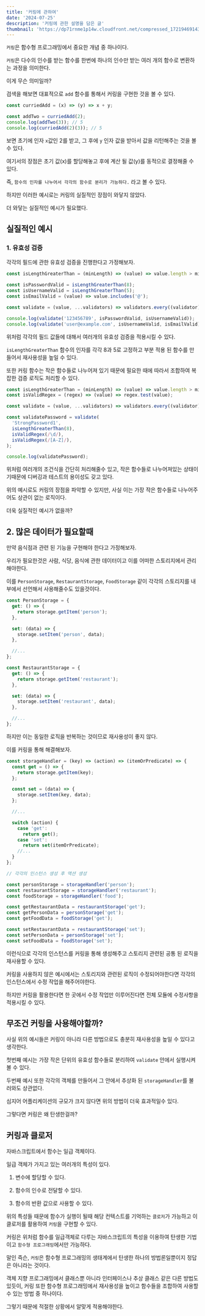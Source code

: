 ```yaml
---
title: '커링에 관하여'
date: '2024-07-25'
description: '커링에 관한 설명을 담은 글'
thumbnail: 'https://dp71rnme1p14w.cloudfront.net/compressed_1721946914335--.png'
---
```


`커링`은 함수형 프로그래밍에서 중요한 개념 중 하나이다.

`커링`은 다수의 인수를 받는 함수를 한번에 하나의 인수만 받는 여러 개의 함수로 변환하는 과정을 의미한다.

이게 무슨 의미일까?

검색을 해보면 대표적으로 `add` 함수를 통해서 커링을 구현한 것을 볼 수 있다.

```ts
const curriedAdd = (x) => (y) => x + y;

const addTwo = curriedAdd(2);
console.log(addTwo(3)); // 5
console.log(curriedAdd(2)(3)); // 5
```

보면 초기에 인자 `x`값인 2를 받고, 그 후에 `y` 인자 값을 받아서 값을 리턴해주는 것을 볼수 있다.

여기서의 장점은 초기 값(x)를 할당해놓고 후에 계산 될 값(y)를 동적으로 결정해줄 수 있다.

즉, `함수의 인자를 나누어서 각각의 함수로 분리가 가능하다.` 라고 볼 수 있다.

하지만 이러한 예시로는 커링의 실질적인 장점이 와닿지 않았다.

더 와닿는 실질적인 예시가 필요했다.

## 실질적인 예시

### 1. 유효성 검증

각각의 필드에 관한 유효성 검증을 진행한다고 가정해보자.

```js
const isLengthGreaterThan = (minLength) => (value) => value.length > minLength;

const isPasswordValid = isLengthGreaterThan(8);
const isUsernameValid = isLengthGreaterThan(5);
const isEmailValid = (value) => value.includes('@');

const validate = (value, ...validators) => validators.every((validator) => validator(value));

console.log(validate('123456789', isPasswordValid, isUsernameValid));
console.log(validate('user@example.com', isUsernameValid, isEmailValid));
```

위처럼 각각의 필드 값들에 대해서 여러개의 유효성 검증을 적용시킬 수 있다.

`isLengthGreaterThan` 함수의 인자를 각각 8과 5로 고정하고 부분 적용 된 함수를 만들어서 재사용성을 높일 수 있다.

또한 커링 함수는 작은 함수들로 나누어져 있기 때문에 필요한 때에 따라서 조합하여 복잡한 검증 로직도 처리할 수 있다.

```js
const isLengthGreaterThan = (minLength) => (value) => value.length > minLength;
const isValidRegex = (regex) => (value) => regex.test(value);

const validate = (value, ...validators) => validators.every((validator) => validator(value));

const validatePassword = validate(
  'StrongPassword1',
  isLengthGreaterThan(8),
  isValidRegex(/\d/),
  isValidRegex(/[A-Z]/),
);

console.log(validatePassword);
```

위처럼 여러개의 조건식을 간단히 처리해줄수 있고, 작은 함수들로 나누어져있는 상태이기때문에 디버깅과 테스트의 용이성도 갖고 있다.

위의 예시로도 커링의 장점을 파악할 수 있지만, 사실 이는 가장 작은 함수들로 나누어주어도 상관이 없는 로직이다.

더욱 실질적인 예시가 없을까?

## 2. 많은 데이터가 필요할때

만약 음식점과 관련 된 기능을 구현해야 한다고 가정해보자.

우리가 필요한것은 사람, 식당, 음식에 관한 데이터이고 이를 어떠한 스토리지에서 관리해야한다.

이를 `PersonStorage`, `RestaurantStorage`, `FoodStorage` 같이 각각의 스토리지를 내부에서 선언해서 사용해줄수도 있을것이다.

```js
const PersonStorage = {
  get: () => {
    return storage.getItem('person');
  },

  set: (data) => {
    storage.setItem('person', data);
  },

  //...
};

const RestaurantStorage = {
  get: () => {
    return storage.getItem('restaurant');
  },

  set: (data) => {
    storage.setItem('restaurant', data);
  },

  //...
};
```

하지만 이는 동일한 로직을 반복하는 것이므로 재사용성이 좋지 않다.

이를 커링을 통해 해결해보자.

```js
const storageHandler = (key) => (action) => (itemOrPredicate) => {
  const get = () => {
    return storage.getItem(key);
  };

  const set = (data) => {
    storage.setItem(key, data);
  };

  //...

  switch (action) {
    case 'get':
      return get();
    case 'set':
      return set(itemOrPredicate);
    //...
  }
};

// 각각의 인스턴스 생성 후 액션 생성

const personStorage = storageHandler('person');
const restaurantStorage = storageHandler('restaurant');
const foodStorage = storageHandler('food');

const getRestaurantData = restaurantStorage('get');
const getPersonData = personStorage('get');
const getFoodData = foodStorage('get');

const setRestaurantData = restaurantStorage('set');
const setPersonData = personStorage('set');
const setFoodData = foodStorage('set');
```

이런식으로 각각의 인스턴스를 커링을 통해 생성해주고 스토리지 관련된 공통 된 로직을 재사용할 수 있다.

커링을 사용하지 않은 예시에서는 스토리지와 관련된 로직이 수정되어야한다면 각각의 인스턴스에서 수정 작업을 해주어야한다.

하지만 커링을 활용한다면 한 곳에서 수정 작업만 이루어진다면 전체 모듈에 수정사항을 적용시킬 수 있다.

## 무조건 커링을 사용해야할까?

사실 위의 예시들은 커링이 아니라 다른 방법으로도 충분히 재사용성을 높일 수 있다고 생각한다.

첫번째 예시는 가장 작은 단위의 유효성 함수들로 분리하여 `validate` 안에서 실행시켜볼 수 있다.

두번째 예시 또한 각각의 객체를 만들어서 그 안에서 추상화 된 `storageHandler`를 불러와도 상관없다.

심지어 어플리케이션의 규모가 크지 않다면 위의 방법이 더욱 효과적일수 있다.

그렇다면 커링은 왜 탄생한걸까?

## 커링과 클로저

자바스크립트에서 함수는 일급 객체이다.

일급 객체가 가지고 있는 여러개의 특성이 있다.

1. 변수에 할당할 수 있다.

2. 함수의 인수로 전달할 수 있다.

3. 함수의 반환 값으로 사용할 수 있다.

위의 특성들 때문에 함수가 실행이 될때 해당 컨텍스트를 기억하는 `클로저`가 가능하고 이 클로저를 활용하여 `커링`을 구현할 수 있다.

커링은 위처럼 함수를 일급객체로 다루는 자바스크립트의 특성을 이용하여 탄생한 기법이고 `함수형 프로그래밍`에서만 가능하다.

말인 즉슨, `커링`은 함수형 프로그래밍의 생태계에서 탄생한 하나의 방법론일뿐이지 정답은 아니라는 것이다.

객체 지향 프로그래밍에서 클래스뿐 아니라 인터페이스나 추상 클래스 같은 다른 방법도 있듯이, 커링 또한 함수형 프로그래밍에서 재사용성을 높이고 함수들을 조합하여 사용할 수 있는 방법 중 하나이다.

그렇기 때문에 적절한 상황에서 알맞게 적용해야한다.
